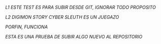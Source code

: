 *L1 ESTE TEST ES PARA SUBIR DESDE GIT, IGNORAR TODO PROPOSITO*

*L2 DIGIMON STORY CYBER SLEUTH ES UN JUEGAZO*

*PORFIN, FUNCIONA*

*ESTA ES UNA PRUEBA DE SUBIR ALGO NUEVO AL REPOSITORIO*
